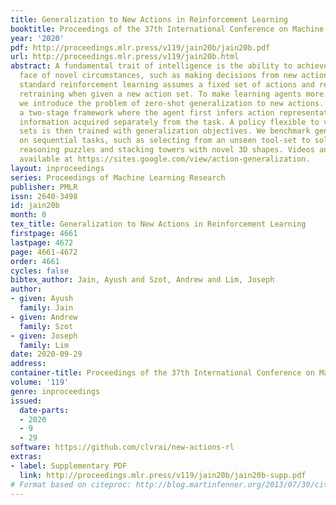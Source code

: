```yaml
---
title: Generalization to New Actions in Reinforcement Learning
booktitle: Proceedings of the 37th International Conference on Machine Learning
year: '2020'
pdf: http://proceedings.mlr.press/v119/jain20b/jain20b.pdf
url: http://proceedings.mlr.press/v119/jain20b.html
abstract: A fundamental trait of intelligence is the ability to achieve goals in the
  face of novel circumstances, such as making decisions from new action choices. However,
  standard reinforcement learning assumes a fixed set of actions and requires expensive
  retraining when given a new action set. To make learning agents more adaptable,
  we introduce the problem of zero-shot generalization to new actions. We propose
  a two-stage framework where the agent first infers action representations from action
  information acquired separately from the task. A policy flexible to varying action
  sets is then trained with generalization objectives. We benchmark generalization
  on sequential tasks, such as selecting from an unseen tool-set to solve physical
  reasoning puzzles and stacking towers with novel 3D shapes. Videos and code are
  available at https://sites.google.com/view/action-generalization.
layout: inproceedings
series: Proceedings of Machine Learning Research
publisher: PMLR
issn: 2640-3498
id: jain20b
month: 0
tex_title: Generalization to New Actions in Reinforcement Learning
firstpage: 4661
lastpage: 4672
page: 4661-4672
order: 4661
cycles: false
bibtex_author: Jain, Ayush and Szot, Andrew and Lim, Joseph
author:
- given: Ayush
  family: Jain
- given: Andrew
  family: Szot
- given: Joseph
  family: Lim
date: 2020-09-29
address: 
container-title: Proceedings of the 37th International Conference on Machine Learning
volume: '119'
genre: inproceedings
issued:
  date-parts:
  - 2020
  - 9
  - 29
software: https://github.com/clvrai/new-actions-rl
extras:
- label: Supplementary PDF
  link: http://proceedings.mlr.press/v119/jain20b/jain20b-supp.pdf
# Format based on citeproc: http://blog.martinfenner.org/2013/07/30/citeproc-yaml-for-bibliographies/
---
```

